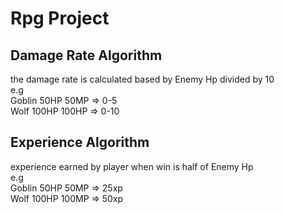 # Rpg Project

## Damage Rate Algorithm
the damage rate is calculated based by Enemy Hp divided by 10</br>
e.g</br>
Goblin 50HP 50MP => 0-5</br>
Wolf  100HP 100HP => 0-10</br>

## Experience Algorithm
experience earned by player when win is half of Enemy Hp</br>
e.g</br>
Goblin 50HP 50MP => 25xp</br>
Wolf  100HP 100MP => 50xp</br>
